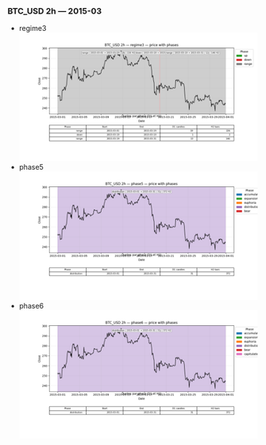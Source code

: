 ### BTC_USD 2h — 2015-03

- regime3
![BTC_USD_2h_regime3_2015-03_phase_price.png](outputs/fourier/phase_monthly/BTC_USD/2h/2015/2015-03/BTC_USD_2h_regime3_2015-03_phase_price.png)
- phase5
![BTC_USD_2h_phase5_2015-03_phase_price.png](outputs/fourier/phase_monthly/BTC_USD/2h/2015/2015-03/BTC_USD_2h_phase5_2015-03_phase_price.png)
- phase6
![BTC_USD_2h_phase6_2015-03_phase_price.png](outputs/fourier/phase_monthly/BTC_USD/2h/2015/2015-03/BTC_USD_2h_phase6_2015-03_phase_price.png)